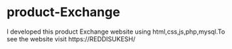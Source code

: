 # product-Exchange
I developed this product Exchange website using html,css,js,php,mysql.To see the website visit https://REDDISUKESH/
